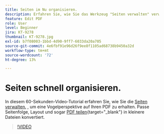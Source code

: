 ```yaml
---
title: Seiten im Nu organisieren.
description: Erfahren Sie, wie Sie das Werkzeug "Seiten verwalten" verwenden, um eine Vogelperspektive auf Ihren PDF zu erhalten
feature: Edit PDF
role: User
level: Beginner
jira: KT-9278
thumbnail: KT-9278.jpg
exl-id: b7f08003-1bbd-4d90-9ff7-6033da20a705
source-git-commit: 4e6fbf91e96d26f9ee8f1105ad68738b9450a32d
workflow-type: tm+mt
source-wordcount: '72'
ht-degree: 13%

---
```


# Seiten schnell organisieren.

In diesem 60-Sekunden-Video-Tutorial erfahren Sie, wie Sie die [Seiten verwalten.](https://www.adobe.com/de/acrobat/online/rearrange-pdf.html) , um eine Vogelperspektive auf Ihren PDF zu erhalten. Passe Seitenfolge, Layout und sogar [PDF teilen](https://www.adobe.com/de/acrobat/online/split-pdf.html){target="_blank"} in kleinere Dateien konvertiert.

>[!VIDEO](https://video.tv.adobe.com/v/338278?quality=12&learn=on&hidetitle=true)

